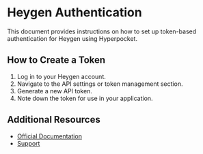 # Heygen Authentication

This document provides instructions on how to set up token-based authentication for Heygen using Hyperpocket.

## How to Create a Token

1. Log in to your Heygen account.
2. Navigate to the API settings or token management section.
3. Generate a new API token.
4. Note down the token for use in your application.

## Additional Resources

- [Official Documentation](https://docs.heygen.com)
- [Support](https://support.heygen.com) 